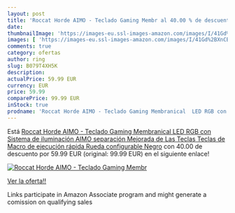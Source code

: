 ```yaml
---
layout: post
title: 'Roccat Horde AIMO - Teclado Gaming Membr al 40.00 % de descuento'
date: 
thumbnailImage: 'https://images-eu.ssl-images-amazon.com/images/I/41Gd%2BXnCBHL._SL200_.jpg'
images: [ 'https://images-eu.ssl-images-amazon.com/images/I/41Gd%2BXnCBHL._SL200_.jpg' ]
comments: true
category: ofertas
author: ring
slug: B079T4XH5K
description:
actualPrice: 59.99 EUR
currency: EUR
price: 59.99
comparePrice: 99.99 EUR
inStock: true
prodname: 'Roccat Horde AIMO - Teclado Gaming Membranical  LED RGB con Sistema de iluminación AIMO  separación Mejorada de Las Teclas  Teclas de Macro de ejecución rápida  Rueda configurable  Negro'
---
```


Está [Roccat Horde AIMO - Teclado Gaming Membranical  LED RGB con Sistema de iluminación AIMO  separación Mejorada de Las Teclas  Teclas de Macro de ejecución rápida  Rueda configurable  Negro](https://www.amazon.es/dp/B079T4XH5K/?tag=tolees-21) con 40.00 de descuento por 59.99 EUR (original: 99.99 EUR) en el siguiente enlace!

[![Roccat Horde AIMO - Teclado Gaming Membr](https://images-eu.ssl-images-amazon.com/images/I/41Gd%2BXnCBHL._SL200_.jpg)](https://www.amazon.es/dp/B079T4XH5K/?tag=tolees-21)

[Ver la oferta!!](https://www.amazon.es/dp/B079T4XH5K/?tag=tolees-21)

Links participate in Amazon Associate program and might generate a comission on qualifying sales


